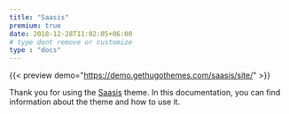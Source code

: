 ```yaml
---
title: "Saasis"
premium: true
date: 2018-12-28T11:02:05+06:00 
# type dont remove or customize
type : "docs"
---
```


{{< preview demo="https://demo.gethugothemes.com/saasis/site/" >}}

Thank you for using the [Saasis](https://gethugothemes.com/products/saasis/) theme. In this documentation, you can find information about the theme and how to use it.